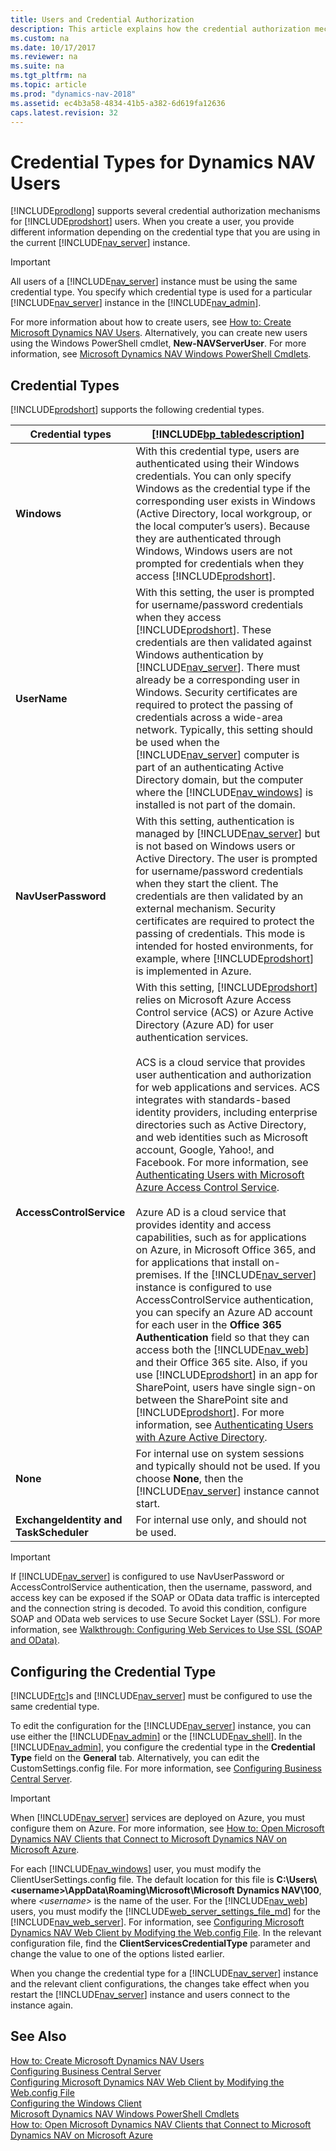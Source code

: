 ```yaml
---
title: Users and Credential Authorization
description: This article explains how the credential authorization mechanism works for Microsoft Dynamics NAV users and how to configure credential types.
ms.custom: na
ms.date: 10/17/2017
ms.reviewer: na
ms.suite: na
ms.tgt_pltfrm: na
ms.topic: article
ms.prod: "dynamics-nav-2018"
ms.assetid: ec4b3a58-4834-41b5-a382-6d619fa12636
caps.latest.revision: 32
---
```

# Credential Types for Dynamics NAV Users
[!INCLUDE[prodlong](../developer/includes/prodlong.md)] supports several credential authorization mechanisms for [!INCLUDE[prodshort](../developer/includes/prodshort.md)] users. When you create a user, you provide different information depending on the credential type that you are using in the current [!INCLUDE[nav_server](../developer/includes/nav_server_md.md)] instance. 
  
> [!IMPORTANT]  
>  All users of a [!INCLUDE[nav_server](../developer/includes/nav_server_md.md)] instance must be using the same credential type. You specify which credential type is used for a particular [!INCLUDE[nav_server](../developer/includes/nav_server_md.md)] instance in the [!INCLUDE[nav_admin](../developer/includes/nav_admin_md.md)].  
  
 For more information about how to create users, see [How to: Create Microsoft Dynamics NAV Users](How-to--Create-Microsoft-Dynamics-NAV-Users.md). Alternatively, you can create new users using the Windows PowerShell cmdlet, **New-NAVServerUser**. For more information, see [Microsoft Dynamics NAV Windows PowerShell Cmdlets](Microsoft-Dynamics-NAV-Windows-PowerShell-Cmdlets.md).  
  
## Credential Types  
 [!INCLUDE[prodshort](../developer/includes/prodshort.md)] supports the following credential types.  
  
|Credential types|[!INCLUDE[bp_tabledescription](../developer/includes/bp_tabledescription_md.md)]|  
|----------------------|---------------------------------------|  
|**Windows**|With this credential type, users are authenticated using their Windows credentials. You can only specify Windows as the credential type if the corresponding user exists in Windows \(Active Directory, local workgroup, or the local computer’s users\). Because they are authenticated through Windows, Windows users are not prompted for credentials when they access [!INCLUDE[prodshort](../developer/includes/prodshort.md)].|  
|**UserName**|With this setting, the user is prompted for username/password credentials when they access [!INCLUDE[prodshort](../developer/includes/prodshort.md)]. These credentials are then validated against Windows authentication by [!INCLUDE[nav_server](../developer/includes/nav_server_md.md)]. There must already be a corresponding user in Windows. Security certificates are required to protect the passing of credentials across a wide-area network. Typically, this setting should be used when the [!INCLUDE[nav_server](../developer/includes/nav_server_md.md)] computer is part of an authenticating Active Directory domain, but the computer where the [!INCLUDE[nav_windows](../developer/includes/nav_windows_md.md)] is installed is not part of the domain.|  
|**NavUserPassword**|With this setting, authentication is managed by [!INCLUDE[nav_server](../developer/includes/nav_server_md.md)] but is not based on Windows users or Active Directory. The user is prompted for username/password credentials when they start the client. The credentials are then validated by an external mechanism. Security certificates are required to protect the passing of credentials. This mode is intended for hosted environments, for example, where [!INCLUDE[prodshort](../developer/includes/prodshort.md)] is implemented in Azure.|  
|**AccessControlService**|With this setting, [!INCLUDE[prodshort](../developer/includes/prodshort.md)] relies on Microsoft Azure Access Control service \(ACS\) or Azure Active Directory \(Azure AD\) for user authentication services.<br /><br /> ACS is a cloud service that provides user authentication and authorization for web applications and services. ACS integrates with standards-based identity providers, including enterprise directories such as Active Directory, and web identities such as Microsoft account, Google, Yahoo\!, and Facebook. For more information, see [Authenticating Users with Microsoft Azure Access Control Service](Authenticating-Users-with-Microsoft-Azure-Access-Control-Service.md).<br /><br /> Azure AD is a cloud service that provides identity and access capabilities, such as for applications on Azure, in Microsoft Office 365, and for applications that install on-premises. If the [!INCLUDE[nav_server](../developer/includes/nav_server_md.md)] instance is configured to use AccessControlService authentication, you can specify an Azure AD account for each user in the **Office 365 Authentication** field so that they can access both the [!INCLUDE[nav_web](../developer/includes/nav_web_md.md)] and their Office 365 site. Also, if you use [!INCLUDE[prodshort](../developer/includes/prodshort.md)] in an app for SharePoint, users have single sign-on between the SharePoint site and [!INCLUDE[prodshort](../developer/includes/prodshort.md)]. For more information, see [Authenticating Users with Azure Active Directory](Authenticating-Users-with-Azure-Active-Directory.md).|  
|**None**| For internal use on system sessions and typically should not be used. If you choose **None**, then the [!INCLUDE[nav_server](../developer/includes/nav_server_md.md)] instance cannot start.|
|**ExchangeIdentity and TaskScheduler**| For internal use only, and should not be used.|
  
> [!IMPORTANT]  
>  If [!INCLUDE[nav_server](../developer/includes/nav_server_md.md)] is configured to use NavUserPassword or AccessControlService authentication, then the username, password, and access key can be exposed if the SOAP or OData data traffic is intercepted and the connection string is decoded. To avoid this condition, configure SOAP and OData web services to use Secure Socket Layer \(SSL\). For more information, see [Walkthrough: Configuring Web Services to Use SSL \(SOAP and OData\)](Walkthrough--Configuring-Web-Services-to-Use-SSL--SOAP-and-OData-.md).  
  
## Configuring the Credential Type  
 [!INCLUDE[rtc](../developer/includes/rtc_md.md)]s and [!INCLUDE[nav_server](../developer/includes/nav_server_md.md)] must be configured to use the same credential type.  
  
 To edit the configuration for the [!INCLUDE[nav_server](../developer/includes/nav_server_md.md)] instance, you can use either the [!INCLUDE[nav_admin](../developer/includes/nav_admin_md.md)] or the [!INCLUDE[nav_shell](../developer/includes/nav_shell_md.md)]. In the [!INCLUDE[nav_admin](../developer/includes/nav_admin_md.md)], you configure the credential type in the **Credential Type** field on the **General** tab. Alternatively, you can edit the CustomSettings.config file. For more information, see [Configuring Business Central Server](configure-server-instance.md).  
  
> [!IMPORTANT]  
>  When [!INCLUDE[nav_server](../developer/includes/nav_server_md.md)] services are deployed on Azure, you must configure them on Azure. For more information, see [How to: Open Microsoft Dynamics NAV Clients that Connect to Microsoft Dynamics NAV on Microsoft Azure](How-to--Open-Microsoft-Dynamics-NAV-Clients-that-Connect-to-Microsoft-Dynamics-NAV-on-Microsoft-Azure.md).  
  
 For each [!INCLUDE[nav_windows](../developer/includes/nav_windows_md.md)] user, you must modify the ClientUserSettings.config file. The default location for this file is **C:\\Users\\\<username>\\AppData\\Roaming\\Microsoft\\Microsoft Dynamics NAV\\100**, where *\<username>* is the name of the user. For the [!INCLUDE[nav_web](../developer/includes/nav_web_md.md)] users, you must modify the [!INCLUDE[web_server_settings_file_md](../developer/includes/web_server_settings_file_md.md)] for the [!INCLUDE[nav_web_server](../developer/includes/nav_web_server_md.md)]. For information, see [Configuring Microsoft Dynamics NAV Web Client by Modifying the Web.config File](Configuring-Microsoft-Dynamics-NAV-Web-Client-by-Modifying-the-Web.config-File.md). In the relevant configuration file, find the **ClientServicesCredentialType** parameter and change the value to one of the options listed earlier.  
  
 When you change the credential type for a [!INCLUDE[nav_server](../developer/includes/nav_server_md.md)] instance and the relevant client configurations, the changes take effect when you restart the [!INCLUDE[nav_server](../developer/includes/nav_server_md.md)] instance and users connect to the instance again.  
  
## See Also  
 [How to: Create Microsoft Dynamics NAV Users](How-to--Create-Microsoft-Dynamics-NAV-Users.md)   
 [Configuring Business Central Server](configure-server-instance.md)   
 [Configuring Microsoft Dynamics NAV Web Client by Modifying the Web.config File](Configuring-Microsoft-Dynamics-NAV-Web-Client-by-Modifying-the-Web.config-File.md)   
 [Configuring the Windows Client](Configuring-the-Windows-Client.md)   
 [Microsoft Dynamics NAV Windows PowerShell Cmdlets](Microsoft-Dynamics-NAV-Windows-PowerShell-Cmdlets.md)   
 [How to: Open Microsoft Dynamics NAV Clients that Connect to Microsoft Dynamics NAV on Microsoft Azure](How-to--Open-Microsoft-Dynamics-NAV-Clients-that-Connect-to-Microsoft-Dynamics-NAV-on-Microsoft-Azure.md)
